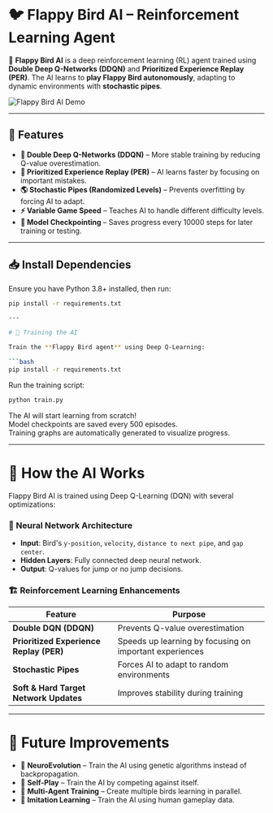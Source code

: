 # 🐦 Flappy Bird AI – Reinforcement Learning Agent

🚀 **Flappy Bird AI** is a deep reinforcement learning (RL) agent trained using **Double Deep Q-Networks (DDQN)** and **Prioritized Experience Replay (PER)**. The AI learns to **play Flappy Bird autonomously**, adapting to dynamic environments with **stochastic pipes**.

![Flappy Bird AI Demo](assets/demo.gif)  

---

## 🚀 Features
- **🧠 Double Deep Q-Networks (DDQN)** – More stable training by reducing Q-value overestimation.
- **🎯 Prioritized Experience Replay (PER)** – AI learns faster by focusing on important mistakes.
- **🌎 Stochastic Pipes (Randomized Levels)** – Prevents overfitting by forcing AI to adapt.
- **⚡ Variable Game Speed** – Teaches AI to handle different difficulty levels.
- **💾 Model Checkpointing** – Saves progress every 10000 steps for later training or testing.

---

## 📥 Install Dependencies
Ensure you have Python 3.8+ installed, then run:
```bash
pip install -r requirements.txt

---

# 🤖 Training the AI

Train the **Flappy Bird agent** using Deep Q-Learning:

```bash
pip install -r requirements.txt
```

Run the training script:

```bash
python train.py
```

The AI will start learning from scratch!  
Model checkpoints are saved every 500 episodes.  
Training graphs are automatically generated to visualize progress.

---

# 🔬 How the AI Works

Flappy Bird AI is trained using Deep Q-Learning (DQN) with several optimizations:

### 🧠 Neural Network Architecture
- **Input**: Bird's `y-position`, `velocity`, `distance to next pipe`, and `gap center`.
- **Hidden Layers**: Fully connected deep neural network.
- **Output**: Q-values for jump or no jump decisions.

### 🏗️ Reinforcement Learning Enhancements

| **Feature**                     | **Purpose**                                         |
|----------------------------------|----------------------------------------------------|
| **Double DQN (DDQN)**            | Prevents Q-value overestimation                    |
| **Prioritized Experience Replay (PER)** | Speeds up learning by focusing on important experiences |
| **Stochastic Pipes**             | Forces AI to adapt to random environments          |
| **Soft & Hard Target Network Updates** | Improves stability during training              |

---

# 🚀 Future Improvements

- 🔹 **NeuroEvolution** – Train the AI using genetic algorithms instead of backpropagation.
- 🔹 **Self-Play** – Train the AI by competing against itself.
- 🔹 **Multi-Agent Training** – Create multiple birds learning in parallel.
- 🔹 **Imitation Learning** – Train the AI using human gameplay data.
